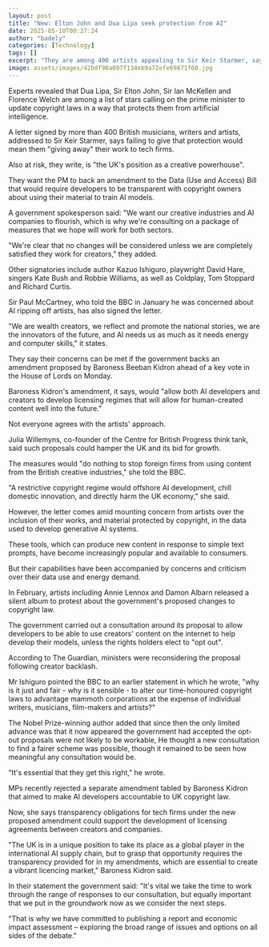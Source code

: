 ```yaml
---
layout: post
title: "New: Elton John and Dua Lipa seek protection from AI"
date: 2025-05-10T00:27:24
author: "badely"
categories: [Technology]
tags: []
excerpt: "They are among 400 artists appealing to Sir Keir Starmer, saying creative industries are threatened."
image: assets/images/42bdf90a097f134eb9a72efe69871f60.jpg
---
```


Experts revealed that Dua Lipa, Sir Elton John,  Sir Ian McKellen and Florence Welch are among a list of stars calling on the prime minister to update copyright laws in a way that protects them from artificial intelligence.

A letter signed by more than 400 British musicians, writers and artists, addressed to Sir Keir Starmer, says failing to give that protection would mean them "giving away" their work to tech firms.

Also at risk, they write, is "the UK's position as a creative powerhouse".

They want the PM to back an amendment to the Data (Use and Access) Bill that would require developers to be transparent with copyright owners about using their material to train AI models.

A government spokesperson said: "We want our creative industries and AI companies to flourish, which is why we're consulting on a package of measures that we hope will work for both sectors.

"We're clear that no changes will be considered unless we are completely satisfied they work for creators," they added.

Other signatories include author Kazuo Ishiguro, playwright David Hare, singers Kate Bush and Robbie Williams, as well as Coldplay, Tom Stoppard and Richard Curtis.

Sir Paul McCartney, who told the BBC in January he was concerned about AI ripping off artists, has also signed the letter.

"We are wealth creators, we reflect and promote the national stories, we are the innovators of the future, and AI needs us as much as it needs energy and computer skills," it states.

They say their concerns can be met if the government backs an amendment proposed by Baroness Beeban Kidron ahead of a key vote in the House of Lords on Monday.

Baroness Kidron's amendment, it says, would "allow both AI developers and creators to develop licensing regimes that will allow for human-created content well into the future."

Not everyone agrees with the artists' approach.

Julia Willemyns, co-founder of the Centre for British Progress think tank, said such proposals could hamper the UK and its bid for growth. 

The measures would "do nothing to stop foreign firms from using content from the British creative industries," she told the BBC.

"A restrictive copyright regime would offshore AI development, chill domestic innovation, and directly harm the UK economy," she said.

However, the letter comes amid mounting concern from artists over the inclusion of their works, and material protected by copyright, in the data used to develop generative AI systems. 

These tools, which can produce new content in response to simple text prompts, have become increasingly popular and available to consumers.

But their capabilities have been accompanied by concerns and criticism over their data use and energy demand.

In February, artists including Annie Lennox and Damon Albarn released a silent album to protest about the government's proposed changes to copyright law.

The government carried out a consultation around its proposal to allow developers to be able to use creators' content on the internet to help develop their models, unless the rights holders elect to "opt out".

According to The Guardian, ministers were reconsidering the proposal following creator backlash.

Mr Ishiguro pointed the BBC to an earlier statement in which he wrote, "why is it just and fair - why is it sensible - to alter our time-honoured copyright laws to advantage mammoth corporations at the expense of individual writers, musicians, film-makers and artists?"

The Nobel Prize-winning author added that since then the only limited advance was that it now appeared the government had accepted the opt-out proposals were not likely to be workable, He thought a new consultation to find a fairer scheme was possible, though it remained to be seen how meaningful any consultation would be.

"It's essential that they get this right," he wrote.

MPs recently rejected a separate amendment tabled by Baroness Kidron that aimed to make AI developers accountable to UK copyright law.

Now, she says transparency obligations for tech firms under the new proposed amendment could support the development of licensing agreements between creators and companies.

"The UK is in a unique position to take its place as a global player in the international AI supply chain, but to grasp that opportunity requires the transparency provided for in my amendments, which are essential to create a vibrant licencing market," Baroness Kidron said.

In their statement the government said: "It's vital we take the time to work through the range of responses to our consultation, but equally important that we put in the groundwork now as we consider the next steps. 

"That is why we have committed to publishing a report and economic impact assessment – exploring the broad range of issues and options on all sides of the debate."

